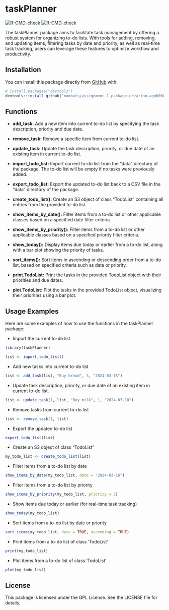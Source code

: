 
<!-- README.md is generated from README.Rmd. Please edit that file -->

# taskPlanner

<!-- badges: start -->

[![R-CMD-check](https://github.com/numbats/assignment-1-package-creation-agoh0008/actions/workflows/R-CMD-check.yaml/badge.svg)](https://github.com/numbats/assignment-1-package-creation-agoh0008/actions/workflows/R-CMD-check.yaml)
[![R-CMD-check](https://github.com/Advanced-R-Programming/assignment-3-package-completion-agoh0008/actions/workflows/R-CMD-check.yaml/badge.svg)](https://github.com/Advanced-R-Programming/assignment-3-package-completion-agoh0008/actions/workflows/R-CMD-check.yaml)
<!-- badges: end -->

The taskPlanner package aims to facilitate task management by offering a
robust system for organizing to-do lists. With tools for adding,
removing, and updating items, filtering tasks by date and priority, as
well as real-time task tracking, users can leverage these features to
optimize workflow and productivity.

## Installation

You can install this package directly from [GitHub](https://github.com/)
with:

``` r
# install.packages("devtools")
devtools::install_github("numbats/assignment-1-package-creation-agoh0008")
```

## Functions

- **add_task:** Add a new item into current to-do list by specifying the
  task description, priority and due date.

- **remove_task:** Remove a specific item from current to-do list.

- **update_task:** Update the task description, priority, or due date of
  an existing item in current to-do list.

- **import_todo_list:** Import current to-do list from the “data”
  directory of the package. The to-do list will be empty if no tasks
  were previously added.

- **export_todo_list:** Export the updated to-do list back to a CSV file
  in the “data” directory of the package.

- **create_todo_list():** Create an S3 object of class “TodoList”
  containing all entries from the provided to-do list.

- **show_items_by_date():** Filter items from a to-do list or other
  applicable classes based on a specified date filter criteria.

- **show_items_by_priority():** Filter items from a to-do list or other
  applicable classes based on a specified priority filter criteria.

- **show_today():** Display items due today or earlier from a to-do
  list, along with a bar plot showing the priority of tasks.

- **sort_items():** Sort items in ascending or descending order from a
  to-do list, based on specified criteria such as date or priority.

- **print.TodoList:** Print the tasks in the provided TodoList object
  with their priorities and due dates.

- **plot.TodoList:** Plot the tasks in the provided TodoList object,
  visualizing their priorities using a bar plot.

## Usage Examples

Here are some examples of how to use the functions in the taskPlanner
package:

- Import the current to-do list

``` r
library(taskPlanner)

list <- import_todo_list()
```

- Add new tasks into current to-do list

``` r
list <- add_task(list, "Buy bread", 3, "2024-03-15")
```

- Update task description, priority, or due date of an existing item in
  current to-do list.

``` r
list <- update_task(1, list, "Buy milk", 1, "2024-03-18")
```

- Remove tasks from current to-do list

``` r
list <- remove_task(1, list)
```

- Export the updated to-do list

``` r
export_todo_list(list)
```

- Create an S3 object of class “TodoList”

``` r
my_todo_list <- create_todo_list(list)
```

- Filter items from a to-do list by date

``` r
show_items_by_date(my_todo_list, date = "2024-03-16")
```

- Filter items from a to-do list by priority

``` r
show_items_by_priority(my_todo_list, priority = 2)
```

- Show items due today or earlier (for real-time task tracking)

``` r
show_today(my_todo_list)
```

- Sort items from a to-do list by date or priority

``` r
sort_items(my_todo_list, date = TRUE, ascending = TRUE)
```

- Print items from a to-do list of class ‘TodoList’

``` r
print(my_todo_list)
```

- Plot items from a to-do list of class ‘TodoList’

``` r
plot(my_todo_list)
```

## License

This package is licensed under the GPL License. See the LICENSE file for
details.
